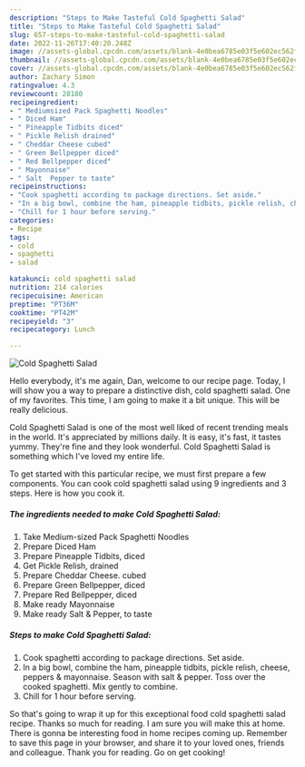 ```yaml
---
description: "Steps to Make Tasteful Cold Spaghetti Salad"
title: "Steps to Make Tasteful Cold Spaghetti Salad"
slug: 657-steps-to-make-tasteful-cold-spaghetti-salad
date: 2022-11-26T17:40:20.248Z
image: //assets-global.cpcdn.com/assets/blank-4e0bea6785e03f5e602ec562f230caae08da540cada707380b4fe1bbebba43da.png
thumbnail: //assets-global.cpcdn.com/assets/blank-4e0bea6785e03f5e602ec562f230caae08da540cada707380b4fe1bbebba43da.png
cover: //assets-global.cpcdn.com/assets/blank-4e0bea6785e03f5e602ec562f230caae08da540cada707380b4fe1bbebba43da.png
author: Zachary Simon
ratingvalue: 4.3
reviewcount: 28180
recipeingredient:
- " Mediumsized Pack Spaghetti Noodles"
- " Diced Ham"
- " Pineapple Tidbits diced"
- " Pickle Relish drained"
- " Cheddar Cheese cubed"
- " Green Bellpepper diced"
- " Red Bellpepper diced"
- " Mayonnaise"
- " Salt  Pepper to taste"
recipeinstructions:
- "Cook spaghetti according to package directions. Set aside."
- "In a big bowl, combine the ham, pineapple tidbits, pickle relish, cheese, peppers &amp; mayonnaise. Season with salt &amp; pepper. Toss over the cooked spaghetti. Mix gently to combine."
- "Chill for 1 hour before serving."
categories:
- Recipe
tags:
- cold
- spaghetti
- salad

katakunci: cold spaghetti salad 
nutrition: 214 calories
recipecuisine: American
preptime: "PT36M"
cooktime: "PT42M"
recipeyield: "3"
recipecategory: Lunch

---
```



![Cold Spaghetti Salad](//assets-global.cpcdn.com/assets/blank-4e0bea6785e03f5e602ec562f230caae08da540cada707380b4fe1bbebba43da.png)

Hello everybody, it's me again, Dan, welcome to our recipe page. Today, I will show you a way to prepare a distinctive dish, cold spaghetti salad. One of my favorites. This time, I am going to make it a bit unique. This will be really delicious.



Cold Spaghetti Salad is one of the most well liked of recent trending meals in the world. It's appreciated by millions daily. It is easy, it's fast, it tastes yummy. They're fine and they look wonderful. Cold Spaghetti Salad is something which I've loved my entire life.


To get started with this particular recipe, we must first prepare a few components. You can cook cold spaghetti salad using 9 ingredients and 3 steps. Here is how you cook it.

<!--inarticleads1-->

##### The ingredients needed to make Cold Spaghetti Salad:

1. Take  Medium-sized Pack Spaghetti Noodles
1. Prepare  Diced Ham
1. Prepare  Pineapple Tidbits, diced
1. Get  Pickle Relish, drained
1. Prepare  Cheddar Cheese. cubed
1. Prepare  Green Bellpepper, diced
1. Prepare  Red Bellpepper, diced
1. Make ready  Mayonnaise
1. Make ready  Salt &amp; Pepper, to taste




<!--inarticleads2-->

##### Steps to make Cold Spaghetti Salad:

1. Cook spaghetti according to package directions. Set aside.
1. In a big bowl, combine the ham, pineapple tidbits, pickle relish, cheese, peppers &amp; mayonnaise. Season with salt &amp; pepper. Toss over the cooked spaghetti. Mix gently to combine.
1. Chill for 1 hour before serving.




So that's going to wrap it up for this exceptional food cold spaghetti salad recipe. Thanks so much for reading. I am sure you will make this at home. There is gonna be interesting food in home recipes coming up. Remember to save this page in your browser, and share it to your loved ones, friends and colleague. Thank you for reading. Go on get cooking!
